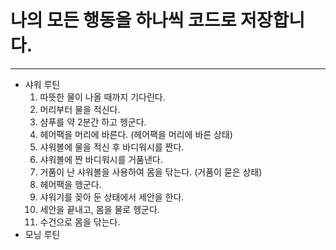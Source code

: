 # 나의 모든 행동을 하나씩 코드로 저장합니다.
---
- 샤워 루틴
  1. 따뜻한 물이 나올 때까지 기다린다.
  2. 머리부터 물을 적신다.
  3. 샴푸를 약 2분간 하고 헹군다.
  5. 헤어팩을 머리에 바른다. (헤어팩을 머리에 바른 상태)
  6. 샤워볼에 물을 적신 후 바디워시를 짠다.
  7. 샤워볼에 짠 바디워시를 거품낸다.
  8. 거품이 난 샤워볼을 사용하여 몸을 닦는다. (거품이 묻은 상태)
  9. 헤어팩을 헹군다.
  10. 샤워기를 꽂아 둔 상태에서 세안을 한다.
  11. 세안을 끝내고, 몸을 물로 헹군다.
  12. 수건으로 몸을 닦는다.
- 모닝 루틴

